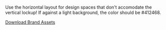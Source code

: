 Use the horizontal layout for design spaces that don't accomodate the vertical lockup! If against a light background, the color should be #412468.

<a href="../../../assets/brand/Augur-Mark-Inline"> Download Brand Assets</a>

